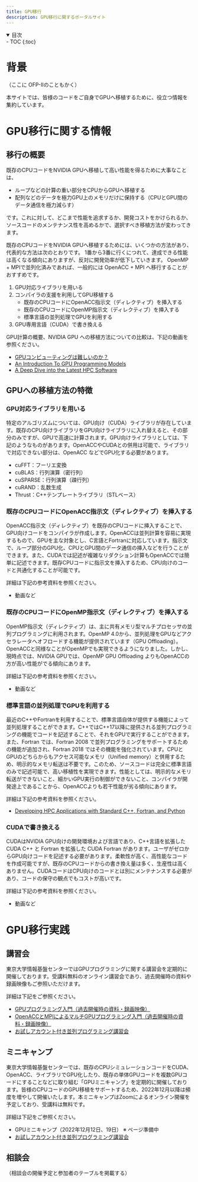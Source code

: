 ```yaml
---
title: GPU移行
description: GPU移行に関するポータルサイト
---
```


<details open markdown="block">
<summary>目次</summary>
- TOC
{:toc}
</details>

# 背景

（ここに OFP-IIのこともかく）

本サイトでは、皆様のコードをご自身でGPUへ移植するために、役立つ情報を集約しています。

# GPU移行に関する情報

## 移行の概要

既存のCPUコードをNVIDIA GPUへ移植して高い性能を得るために大事なことは、

- ループなどの計算の重い部分をCPUからGPUへ移植する
- 配列などのデータを極力GPU上のメモリだけに保持する（CPUとGPU間のデータ通信を極力減らす）

です。これに対して、どこまで性能を追求するか、開発コストをかけられるか、ソースコードのメンテナンス性を高めるかで、選択すべき移植方法が変わってきます。

既存のCPUコードをNVIDIA GPUへ移植するためには、いくつかの方法があり、代表的な方法は次のとおりです。
1番から3番に行くにつれて、達成できる性能は高くなる傾向にありますが、反対に開発効率が低下していきます。
OpenMP + MPIで並列化済みであれば、一般的には OpenACC + MPI へ移行することがおすすめです。

1. GPU対応ライブラリを用いる
2. コンパイラの支援を利用してGPU移植する
   - 既存のCPUコードにOpenACC指示文（ディレクティブ）を挿入する
   - 既存のCPUコードにOpenMP指示文（ディレクティブ）を挿入する
   - 標準言語の並列処理でGPUを利用する
3. GPU専用言語（CUDA）で書き換える

GPU計算の概要、NVIDIA GPU への移植方法についての比較は、下記の動画を参照ください。

- [GPUコンピューティングは難しいのか？](https://www.youtube.com/watch?v=pK-gllheNXE&t=22s)
- [An Introduction To GPU Programming Models](https://youtu.be/GKXG7OFTLzc?t=461)
- [A Deep Dive into the Latest HPC Software](https://www.nvidia.com/en-us/on-demand/session/gtcfall22-a41133/)

## GPUへの移植方法の特徴

### GPU対応ライブラリを用いる

特定のアルゴリズムについては、GPU向け（CUDA）ライブラリが存在しています。既存のCPU向けライブラリをGPU向けライブラリに入れ替えると、その部分のみですが、GPUで高速に計算されます。GPU向けライブラリとしては、下記のようなものがあります。OpenACCやCUDAとの併用は可能で、ライブラリで対応できない部分は、OpenACC などでGPU化する必要があります。

- cuFFT：フーリエ変換
- cuBLAS：行列演算（密行列）
- cuSPARSE：行列演算（疎行列）
- cuRAND：乱数生成
- Thrust：C++テンプレートライブラリ（STLベース）

### 既存のCPUコードにOpenACC指示文（ディレクティブ）を挿入する

OpenACC指示文（ディレクティブ）を既存のCPUコードに挿入することで、GPU向けコードをコンパイラが作成します。OpenACCは並列計算を容易に実現するもので、GPUを主な対象とし、C言語とFortranに対応しています。指示文で、ループ部分のGPU化、CPUとGPU間のデータ通信の挿入などを行うことができます。また、CUDAでは記述が複雑なリダクション計算もOpenACCでは簡単に記述できます。既存CPUコードに指示文を挿入するため、CPU向けのコードと共通化することが可能です。

詳細は下記の参考資料を参照ください。

- 動画など

### 既存のCPUコードにOpenMP指示文（ディレクティブ）を挿入する

OpenMP指示文（ディレクティブ）は、主に共有メモリ型マルチプロセッサの並列プログラミングに利用されます。OpenMP 4.0から、並列処理をGPUなどアクセラレータへオフロードする機能が提供されています（GPU Offloading）。OpenACCと同様なことがOpenMPでも実現できるようになりました。しかし、現時点では、NVIDIA GPUでは、OpenMP GPU Offloading よりもOpenACCの方が高い性能がでる傾向にあります。

詳細は下記の参考資料を参照ください。

- 動画など

### 標準言語の並列処理でGPUを利用する

最近のC++やFortranを利用することで、標準言語自体が提供する機能によって並列処理することができます。C++ではC++17以降に提供される並列プログラミングの機能でコードを記述することで、それをGPUで実行することができます。また、Fortran では、Fortran 2008 で並列プログラミングをサポートするための機能が追加され、Fortran 2018 ではその機能を強化されています。CPUとGPUのどちらからもアクセス可能なメモリ（Unified memory）と併用するため、明示的なメモリ転送は不要です。このため、ソースコードは完全に標準言語のみで記述可能で、高い移植性を実現できます。性能としては、明示的なメモリ転送ができないこと、細かいGPU実行の制御ができないこと、コンパイラが開発途上であることから、OpenACCよりも若干性能が劣る傾向にあります。

詳細は下記の参考資料を参照ください。

- [Developing HPC Applications with Standard C++, Fortran, and Python](https://www.nvidia.com/en-us/on-demand/session/gtcfall22-a41087/)

### CUDAで書き換える

CUDAはNVIDIA GPU向けの開発環境および言語であり、C++言語を拡張した CUDA C++ と Fortran を拡張した CUDA Fortran があります。ユーザがゼロからGPU向けコードを記述する必要があります。柔軟性が高く、高性能なコードを作成可能ですが、既存のCPUコードからの書き換え量は多く、生産性は高くありません。CUDAコードはCPU向けのコードとは別にメンテナンスする必要があり、コードの保守の観点でもコストが高いです。

詳細は下記の参考資料を参照ください。

- 動画など

# GPU移行実践

## 講習会

東京大学情報基盤センターではGPUプログラミングに関する講習会を定期的に開催しております。受講料無料のオンライン講習会であり、過去開催時の資料や録画映像もご参照いただけます。

詳細は下記をご参照ください。

- [GPUプログラミング入門（過去開催時の資料・録画映像）](https://www.cc.u-tokyo.ac.jp/events/lectures/188/#lecture-doc)
- [OpenACCとMPIによるマルチGPUプログラミング入門（過去開催時の資料・録画映像）](https://www.cc.u-tokyo.ac.jp/events/lectures/167/#lecture-doc)
- [お試しアカウント付き並列プログラミング講習会](https://www.cc.u-tokyo.ac.jp/events/lectures/)

## ミニキャンプ

東京大学情報基盤センターでは、既存のCPUシミュレーションコードをCUDA、OpenACC、ライブラリでGPU化したり、既存の単体GPUコードを複数GPUコードにすることなどに取り組む「GPUミニキャンプ」を定期的に開催しております。皆様のCPUコードのGPU移植をサポートするため、2022年12月以降は頻度を増やして開催いたします。本ミニキャンプはZoomによるオンライン開催を予定しており、受講料は無料です。

詳細は下記をご参照ください。

- GPUミニキャンプ（2022年12月12日、19日） ※ ページ準備中
- [お試しアカウント付き並列プログラミング講習会](https://www.cc.u-tokyo.ac.jp/events/lectures/)

## 相談会

（相談会の開催予定と参加者のテーブルを掲載する）
